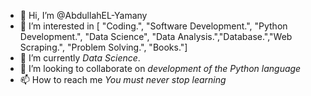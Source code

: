 - 👋 Hi, I’m @AbdullahEL-Yamany
- 👀 I’m interested in [ "Coding.", "Software Development.", "Python Development.", "Data Science", "Data Analysis.","Database.","Web Scraping.", "Problem Solving.", "Books."]
- 🌱 I’m currently *Data Science*.
- 💞️ I’m looking to collaborate on *development of the Python language*
- 📫 How to reach me *You must never stop learning*

<!---
AbdullahELyamany/AbdullahELyamany is a ✨ special ✨ repository because its `README.md` (this file) appears on your GitHub profile.
You can click the Preview link to take a look at your changes.
--->
